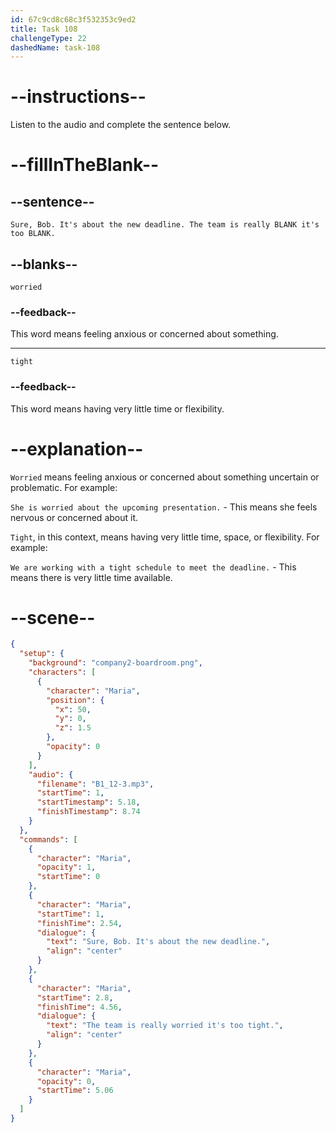 ```yaml
---
id: 67c9cd8c68c3f532353c9ed2
title: Task 108
challengeType: 22
dashedName: task-108
---
```


<!-- (Audio) Maria: Sure, Bob. It's about the new deadline. The team is really worried it's too tight. -->

# --instructions--

Listen to the audio and complete the sentence below.  

# --fillInTheBlank--

## --sentence--

`Sure, Bob. It's about the new deadline. The team is really BLANK it's too BLANK.`  

## --blanks--

`worried`  

### --feedback--

This word means feeling anxious or concerned about something.  

---  

`tight`  

### --feedback--

This word means having very little time or flexibility.  

# --explanation--

`Worried` means feeling anxious or concerned about something uncertain or problematic. For example:

`She is worried about the upcoming presentation.` - This means she feels nervous or concerned about it.

`Tight`, in this context, means having very little time, space, or flexibility. For example:

`We are working with a tight schedule to meet the deadline.` - This means there is very little time available.

# --scene--

```json
{
  "setup": {
    "background": "company2-boardroom.png",
    "characters": [
      {
        "character": "Maria",
        "position": {
          "x": 50,
          "y": 0,
          "z": 1.5
        },
        "opacity": 0
      }
    ],
    "audio": {
      "filename": "B1_12-3.mp3",
      "startTime": 1,
      "startTimestamp": 5.18,
      "finishTimestamp": 8.74
    }
  },
  "commands": [
    {
      "character": "Maria",
      "opacity": 1,
      "startTime": 0
    },
    {
      "character": "Maria",
      "startTime": 1,
      "finishTime": 2.54,
      "dialogue": {
        "text": "Sure, Bob. It's about the new deadline.",
        "align": "center"
      }
    },
    {
      "character": "Maria",
      "startTime": 2.8,
      "finishTime": 4.56,
      "dialogue": {
        "text": "The team is really worried it's too tight.",
        "align": "center"
      }
    },
    {
      "character": "Maria",
      "opacity": 0,
      "startTime": 5.06
    }
  ]
}
```
